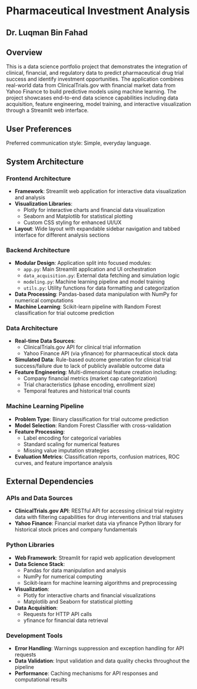 # Pharmaceutical Investment Analysis
## Dr. Luqman Bin Fahad

## Overview

This is a data science portfolio project that demonstrates the integration of clinical, financial, and regulatory data to predict pharmaceutical drug trial success and identify investment opportunities. The application combines real-world data from ClinicalTrials.gov with financial market data from Yahoo Finance to build predictive models using machine learning. The project showcases end-to-end data science capabilities including data acquisition, feature engineering, model training, and interactive visualization through a Streamlit web interface.

## User Preferences

Preferred communication style: Simple, everyday language.

## System Architecture

### Frontend Architecture
- **Framework**: Streamlit web application for interactive data visualization and analysis
- **Visualization Libraries**: 
  - Plotly for interactive charts and financial data visualization
  - Seaborn and Matplotlib for statistical plotting
  - Custom CSS styling for enhanced UI/UX
- **Layout**: Wide layout with expandable sidebar navigation and tabbed interface for different analysis sections

### Backend Architecture
- **Modular Design**: Application split into focused modules:
  - `app.py`: Main Streamlit application and UI orchestration
  - `data_acquisition.py`: External data fetching and simulation logic
  - `modeling.py`: Machine learning pipeline and model training
  - `utils.py`: Utility functions for data formatting and categorization
- **Data Processing**: Pandas-based data manipulation with NumPy for numerical computations
- **Machine Learning**: Scikit-learn pipeline with Random Forest classification for trial outcome prediction

### Data Architecture
- **Real-time Data Sources**: 
  - ClinicalTrials.gov API for clinical trial information
  - Yahoo Finance API (via yfinance) for pharmaceutical stock data
- **Simulated Data**: Rule-based outcome generation for clinical trial success/failure due to lack of publicly available outcome data
- **Feature Engineering**: Multi-dimensional feature creation including:
  - Company financial metrics (market cap categorization)
  - Trial characteristics (phase encoding, enrollment size)
  - Temporal features and historical trial counts

### Machine Learning Pipeline
- **Problem Type**: Binary classification for trial outcome prediction
- **Model Selection**: Random Forest Classifier with cross-validation
- **Feature Processing**: 
  - Label encoding for categorical variables
  - Standard scaling for numerical features
  - Missing value imputation strategies
- **Evaluation Metrics**: Classification reports, confusion matrices, ROC curves, and feature importance analysis

## External Dependencies

### APIs and Data Sources
- **ClinicalTrials.gov API**: RESTful API for accessing clinical trial registry data with filtering capabilities for drug interventions and trial statuses
- **Yahoo Finance**: Financial market data via yfinance Python library for historical stock prices and company fundamentals

### Python Libraries
- **Web Framework**: Streamlit for rapid web application development
- **Data Science Stack**: 
  - Pandas for data manipulation and analysis
  - NumPy for numerical computing
  - Scikit-learn for machine learning algorithms and preprocessing
- **Visualization**: 
  - Plotly for interactive charts and financial visualizations
  - Matplotlib and Seaborn for statistical plotting
- **Data Acquisition**: 
  - Requests for HTTP API calls
  - yfinance for financial data retrieval

### Development Tools
- **Error Handling**: Warnings suppression and exception handling for API requests
- **Data Validation**: Input validation and data quality checks throughout the pipeline
- **Performance**: Caching mechanisms for API responses and computational results
